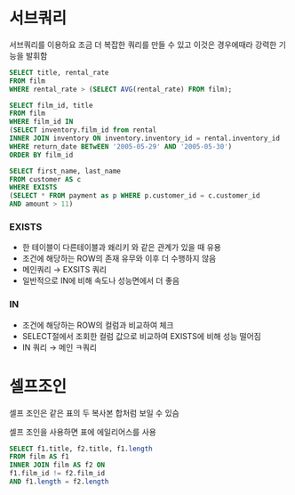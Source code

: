 # 서브쿼리

서브쿼리를 이용하요 조금 더 복잡한 쿼리를 만들 수 있고 이것은 경우에때라 강력한 기능을 발휘함

```sql
SELECT title, rental_rate 
FROM film
WHERE rental_rate > (SELECT AVG(rental_rate) FROM film);

SELECT film_id, title
FROM film
WHERE film_id IN
(SELECT inventory.film_id from rental
INNER JOIN inventory ON inventory.inventory_id = rental.inventory_id
WHERE return_date BETwEEN '2005-05-29' AND '2005-05-30')
ORDER BY film_id

SELECT first_name, last_name
FROM customer AS c
WHERE EXISTS
(SELECT * FROM payment as p WHERE p.customer_id = c.customer_id
AND amount > 11)
```

### EXISTS

- 한 테이블이 다른테이블과 왜리키 와 같은 관계가 있을 때 유용
- 조건에 해당하는 ROW의 존재 유무와 이후 더 수행하지 않음
- 메인쿼리 → EXSITS 쿼리
- 일반적으로 IN에 비해 속도나 성능면에서 더 좋음

### IN

- 조건에 해당하는 ROW의 컬럼과 비교하여 체크
- SELECT절에서 조회한 컬럼 값으로 비교하여 EXISTS에 비해 성능 떨어짐
- IN 쿼리 → 메인 ㅋ쿼리

# 셀프조인

셀프 조인은 같은 표의 두 복사본 합처럼 보일 수 있슴

셀프 조인을 사용하면 표에 에일리어스를 사용

```sql
SELECT f1.title, f2.title, f1.length 
FROM film AS f1
INNER JOIN film AS f2 ON
f1.film_id != f2.film_id
AND f1.length = f2.length
```
